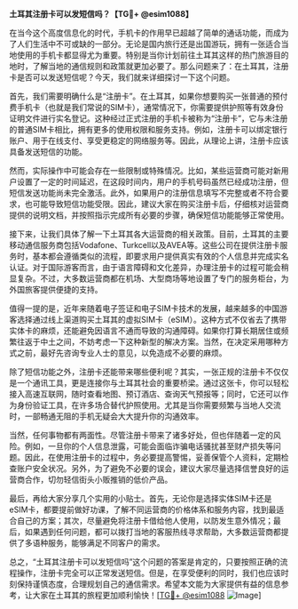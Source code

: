 **土耳其注册卡可以发短信吗？【TG💪+ @esim1088】**

在当今这个高度信息化的时代，手机卡的作用早已超越了简单的通话功能，而成为了人们生活中不可或缺的一部分。无论是国内旅行还是出国游玩，拥有一张适合当地使用的手机卡都显得尤为重要。特别是当你计划前往土耳其这样的热门旅游目的地时，了解当地的通信规则和政策就更加必要了。那么问题来了：在土耳其，注册卡是否可以发送短信呢？今天，我们就来详细探讨一下这个问题。

首先，我们需要明确什么是“注册卡”。在土耳其，如果你想要购买一张普通的预付费手机卡（也就是我们常说的SIM卡），通常情况下，你需要提供护照等有效身份证明文件进行实名登记。这种经过正式注册的手机卡被称为“注册卡”，它与未注册的普通SIM卡相比，拥有更多的使用权限和服务支持。例如，注册卡可以绑定银行账户、用于在线支付、享受更稳定的网络服务等。因此，从理论上讲，注册卡应该具备发送短信的功能。

然而，实际操作中可能会存在一些限制或特殊情况。比如，某些运营商可能对新用户设置了一定的时间延迟，在这段时间内，用户的手机号码虽然已经成功注册，但短信发送功能尚未完全激活。此外，如果用户的注册信息填写不完整或者不符合要求，也可能导致短信功能受限。因此，建议大家在购买注册卡后，仔细核对运营商提供的说明文档，并按照指示完成所有必要的步骤，确保短信功能能够正常使用。

接下来，让我们具体了解一下土耳其各大运营商的相关政策。目前，土耳其的主要移动通信服务商包括Vodafone、Turkcell以及AVEA等。这些公司在提供注册卡服务时，基本都会遵循类似的流程，即要求用户提供真实有效的个人信息并完成实名认证。对于国际游客而言，由于语言障碍和文化差异，办理注册卡的过程可能会稍显复杂。不过，大多数运营商都在机场、大型商场等地设置了专门的服务柜台，为外国旅客提供便捷的支持。

值得一提的是，近年来随着电子签证和电子SIM卡技术的发展，越来越多的中国游客选择通过线上渠道购买土耳其的虚拟SIM卡（eSIM）。这种方式不仅省去了携带实体卡的麻烦，还能避免因语言不通而导致的沟通障碍。如果你打算长期居住或频繁往返于中土之间，不妨考虑一下这种新型的解决方案。当然，在决定采用哪种方式之前，最好先咨询专业人士的意见，以免造成不必要的麻烦。

除了短信功能之外，注册卡还能带来哪些便利呢？其实，一张正规的注册卡不仅仅是一个通讯工具，更是连接你与土耳其社会的重要桥梁。通过这张卡，你可以轻松接入高速互联网，随时查看地图、预订酒店、查询天气预报等；同时，它还可以作为身份验证工具，在许多场合替代护照使用。尤其是当你需要频繁与当地人交流时，一部畅通无阻的手机无疑会大大提升你的沟通效率。

当然，任何事物都有两面性。尽管注册卡带来了诸多好处，但也伴随着一定的风险。例如，一旦你的个人信息泄露，可能会面临诈骗电话骚扰甚至财产损失等问题。因此，在使用注册卡的过程中，务必要提高警惕，妥善保管个人资料，定期检查账户安全状况。另外，为了避免不必要的误会，建议大家尽量选择信誉良好的运营商合作，切勿轻信街头小贩推销的低价产品。

最后，再给大家分享几个实用的小贴士。首先，无论你是选择实体SIM卡还是eSIM卡，都要提前做好功课，了解不同运营商的价格体系和服务内容，找到最适合自己的方案；其次，尽量避免将注册卡借给他人使用，以防发生意外情况；最后，如果遇到任何问题，都可以拨打当地的客服热线寻求帮助，大多数运营商都提供了多语种服务，能够满足不同客户的需求。

总之，“土耳其注册卡可以发短信吗”这个问题的答案是肯定的，只要按照正确的流程操作，注册卡完全可以正常发送短信。但是，在享受便利的同时，我们也应该时刻保持谨慎态度，合理规划自己的通信需求。希望本文能为大家提供有益的信息参考，让大家在土耳其的旅程更加顺利愉快！[[TG💪+ @esim1088](https://t.me/s/esim1088) ![Image](https://i.postimg.cc/4NQfJmqS/Snipaste-2025-05-13-00-14-12.png)]